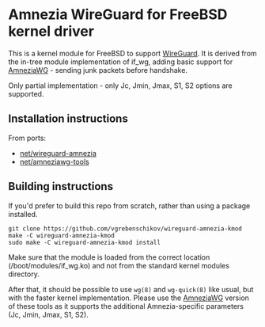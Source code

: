 # Amnezia WireGuard for FreeBSD kernel driver

This is a kernel module for FreeBSD to support [WireGuard](https://www.wireguard.com/). 
It is derived from the in-tree module implementation of if_wg,
adding basic support for [AmneziaWG](https://github.com/amnezia-vpn/amneziawg-linux-kernel-module) -
sending junk packets before handshake.

Only partial implementation - only Jc, Jmin, Jmax, S1, S2 options are supported.

## Installation instructions

From ports:

- [net/wireguard-amnezia](https://github.com/vgrebenschikov/wireguard-amnezia-kmod-port)
- [net/amneziawg-tools](https://github.com/vgrebenschikov/amneziawg-tools)

## Building instructions

If you'd prefer to build this repo from scratch, rather than using a package
installed.

```shell
git clone https://github.com/vgrebenschikov/wireguard-amnezia-kmod
make -C wireguard-amnezia-kmod
sudo make -C wireguard-amnezia-kmod install
```

Make sure that the module is loaded from the correct location (/boot/modules/if_wg.ko) and not from the standard kernel modules directory.

After that, it should be possible to use `wg(8)` and `wg-quick(8)` like usual, but with the faster kernel implementation.
Please use the [AmneziaWG](https://github.com/amnezia-vpn/amneziawg-tools) version of these tools as it supports the additional Amnezia-specific parameters (Jc, Jmin, Jmax, S1, S2).
